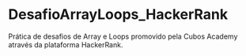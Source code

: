 # DesafioArrayLoops_HackerRank
Prática de desafios de Array e Loops promovido pela Cubos Academy através da plataforma HackerRank.
